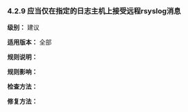 ### 4.2.9 应当仅在指定的日志主机上接受远程rsyslog消息

**级别：** 建议

**适用版本：** 全部

**规则说明：** 



**规则影响：**



**检查方法：**





**修复方法：**

